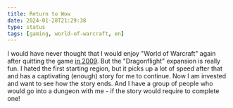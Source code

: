 ```yaml
---
title: Return to Wow
date: 2024-01-28T21:29:38
type: status
tags: [gaming, world-of-warcraft, en]
---
```


I would have never thought that I would enjoy "World of Warcraft" again after quitting the game [in 2009](https://jason.re/status/20090723025456/). But the "Dragonflight" expansion is really fun. I hated the first starting region, but it picks up a lot of speed after that and has a captivating (enough) story for me to continue. Now I am invested and want to see how the story ends. And I have a group of people who would go into a dungeon with me - if the story would require to complete one!
